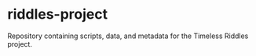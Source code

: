 # riddles-project

Repository containing scripts, data, and metadata for the Timeless Riddles project.
